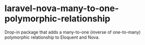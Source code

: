 # laravel-nova-many-to-one-polymorphic-relationship
Drop-in package that adds a many-to-one (inverse of one-to-many) polymorphic relationship to Eloquent and Nova.
